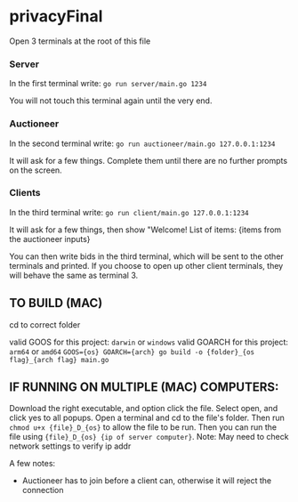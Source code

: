 # privacyFinal

Open 3 terminals at the root of this file


### Server
In the first terminal write:
``` go run server/main.go 1234 ```

You will not touch this terminal again until the very end.

### Auctioneer
In the second terminal write:
``` go run auctioneer/main.go 127.0.0.1:1234 ```

It will ask for a few things. Complete them until there are no further prompts on the screen. 

### Clients
In the third terminal write:
``` go run client/main.go 127.0.0.1:1234 ```

It will ask for a few things, then show "Welcome! List of items: {items from the auctioneer inputs}



You can then write bids in the third terminal, which will be sent to the other terminals and printed. If you choose to open up other client terminals, they will behave the same as terminal 3.

## TO BUILD (MAC)
cd to correct folder

valid GOOS for this project: `darwin` or `windows`
valid GOARCH for this project: `arm64` or `amd64`
`GOOS={os} GOARCH={arch} go build -o {folder}_{os flag}_{arch flag} main.go`

## IF RUNNING ON MULTIPLE (MAC) COMPUTERS:
Download the right executable, and option click the file. Select open, and click yes to all popups. Open a terminal and cd to the file's folder. Then run `chmod u+x {file}_D_{os}` to allow the file to be run. Then you can run the file using `{file}_D_{os} {ip of server computer}`. Note: May need to check network settings to verify ip addr


A few notes:

- Auctioneer has to join before a client can, otherwise it will reject the connection

